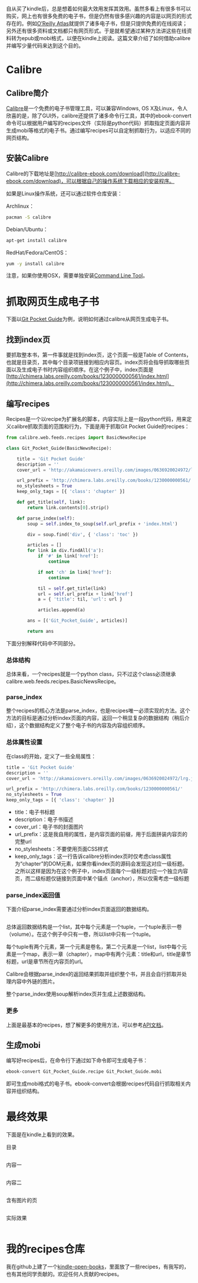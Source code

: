 自从买了kindle后，总是想着如何最大效用发挥其效用。虽然多看上有很多书可以购买，网上也有很多免费的电子书，但是仍然有很多感兴趣的内容是以网页的形式存在的。例如[O’Reilly Atlas](http://chimera.labs.oreilly.com/books/)就提供了诸多电子书，但是只提供免费的在线阅读；另外还有很多资料或文档都只有网页形式。于是就希望通过某种方法讲这些在线资料转为epub或mobi格式，以便在kindle上阅读。这篇文章介绍了如何借助calibre并编写少量代码来达到这个目的。

# Calibre
## Calibre简介
[Calibre](http://calibre-ebook.com/)是一个免费的电子书管理工具，可以兼容Windows, OS X及Linux，令人欣喜的是，除了GUI外，calibre还提供了诸多命令行工具，其中的ebook-convert命令可以根据用户编写的recipes文件（实际是python代码）抓取指定页面内容并生成mobi等格式的电子书。通过编写recipes可以自定制抓取行为，以适应不同的网页结构。

## 安装Calibre
Calibre的下载地址是[http://calibre-ebook.com/download](http://calibre-ebook.com/download)，可以根据自己的操作系统下载相应的安装程序。

如果是Linux操作系统，还可以通过软件仓库安装：

Archlinux：

```bash
pacman -S calibre
```

Debian/Ubuntu：

```bash
apt-get install calibre
```

RedHat/Fedora/CentOS：

```bash
yum -y install calibre
```

注意，如果你使用OSX，需要单独安装[Command Line Tool](http://manual.calibre-ebook.com/cli/cli-index.html)。

# 抓取网页生成电子书
下面以[Git Pocket Guide](http://chimera.labs.oreilly.com/books/1230000000561)为例，说明如何通过calibre从网页生成电子书。

## 找到index页
要抓取整本书，第一件事就是找到index页，这个页面一般是Table of Contents，也就是目录页，其中每个目录项链接到相应内容页。index页将会指导抓取哪些页面以及生成电子书时内容组织顺序。在这个例子中，index页面是[http://chimera.labs.oreilly.com/books/1230000000561/index.html](http://chimera.labs.oreilly.com/books/1230000000561/index.html)。

## 编写recipes
Recipes是一个以recipe为扩展名的脚本，内容实际上是一段python代码，用来定义calibre抓取页面的范围和行为，下面是用于抓取Git Pocket Guide的recipes：

```python
from calibre.web.feeds.recipes import BasicNewsRecipe

class Git_Pocket_Guide(BasicNewsRecipe):

    title = 'Git Pocket Guide'
    description = ''
    cover_url = 'http://akamaicovers.oreilly.com/images/0636920024972/lrg.jpg'

    url_prefix = 'http://chimera.labs.oreilly.com/books/1230000000561/'
    no_stylesheets = True
    keep_only_tags = [{ 'class': 'chapter' }]

    def get_title(self, link):
        return link.contents[0].strip()

    def parse_index(self):
        soup = self.index_to_soup(self.url_prefix + 'index.html')

        div = soup.find('div', { 'class': 'toc' })

        articles = []
        for link in div.findAll('a'):
            if '#' in link['href']:
                continue

            if not 'ch' in link['href']:
                continue

            til = self.get_title(link)
            url = self.url_prefix + link['href']
            a = { 'title': til, 'url': url }

            articles.append(a)

        ans = [('Git_Pocket_Guide', articles)]

        return ans
```

下面分别解释代码中不同部分。

### 总体结构
总体来看，一个recipes就是一个python class，只不过这个class必须继承calibre.web.feeds.recipes.BasicNewsRecipe。

### parse\_index
整个recipes的核心方法是parse\_index，也是recipes唯一必须实现的方法。这个方法的目标是通过分析index页面的内容，返回一个稍显复杂的数据结构（稍后介绍），这个数据结构定义了整个电子书的内容及内容组织顺序。

### 总体属性设置
在class的开始，定义了一些全局属性：

```python
title = 'Git Pocket Guide'
description = ''
cover_url = 'http://akamaicovers.oreilly.com/images/0636920024972/lrg.jpg'

url_prefix = 'http://chimera.labs.oreilly.com/books/1230000000561/'
no_stylesheets = True
keep_only_tags = [{ 'class': 'chapter' }]
```

+ title：电子书标题
+ description：电子书描述
+ cover\_url：电子书的封面图片
+ url\_prefix：这是我自用的属性，是内容页面的前缀，用于后面拼装内容页的完整url
+ no\_stylesheets：不要使用页面CSS样式
+ keep\_only\_tags：这一行告诉calibre分析index页时仅考虑class属性为“chapter”的DOM元素，如果你看index页的源码会发现这对应一级标题。之所以这样是因为在这个例子中，index页面每个一级标题对应一个独立内容页，而二级标题仅链接到页面中某个锚点（anchor），所以仅需考虑一级标题

### parse\_index返回值
下面介绍parse\_index需要通过分析index页面返回的数据结构。

<p class="picture"><img alt="" src="/uploads/pictures/convert-html-to-kindle-book/01.png"/></p>

总体返回数据结构是一个list，其中每个元素是一个tuple，一个tuple表示一卷（volume）。在这个例子中只有一卷，所以list中只有一个tuple。

每个tuple有两个元素，第一个元素是卷名，第二个元素是一个list，list中每个元素是一个map，表示一章（chapter），map中有两个元素：title和url，title是章节标题，url是章节所在内容页的url。

Calibre会根据parse\_index的返回结果抓取并组织整个书，并且会自行抓取并处理内容中外链的图片。

整个parse\_index使用soup解析index页并生成上述数据结构。

### 更多
上面是最基本的recipes，想了解更多的使用方法，可以参考[API文档](http://manual.calibre-ebook.com/news_recipe.html)。

## 生成mobi
编写好recipes后，在命令行下通过如下命令即可生成电子书：

```bash
ebook-convert Git_Pocket_Guide.recipe Git_Pocket_Guide.mobi
```

即可生成mobi格式的电子书。ebook-convert会根据recipes代码自行抓取相关内容并组织结构。

# 最终效果
下面是在kindle上看到的效果。

目录
<p class="picture"><img alt="" src="/uploads/pictures/convert-html-to-kindle-book/02.jpg"/></p>

内容一
<p class="picture"><img alt="" src="/uploads/pictures/convert-html-to-kindle-book/03.jpg"/></p>

内容二
<p class="picture"><img alt="" src="/uploads/pictures/convert-html-to-kindle-book/04.jpg"/></p>

含有图片的页
<p class="picture"><img alt="" src="/uploads/pictures/convert-html-to-kindle-book/05.jpg"/></p>

实际效果
<p class="picture"><img alt="" src="/uploads/pictures/convert-html-to-kindle-book/06.jpg"/></p>

# 我的recipes仓库
我在github上建了一个[kindle-open-books](https://github.com/ericzhang-cn/kindle-open-books/)，里面放了一些recipes，有我写的，也有其他同学贡献的。欢迎任何人贡献的recipes。

